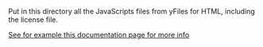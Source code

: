

Put in this directory all the JavaScripts files from yFiles for HTML,
including the license file.

[See for example this documentation page for more info](http://docs.yworks.com/yfileshtmlv2/index.html#/dguide/SettingupyourDevelopmentEnvironment#setup_visualstudio)